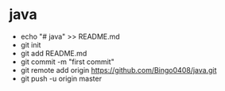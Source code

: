 # java

+ echo "# java" >> README.md
+ git init
+ git add README.md
+ git commit -m "first commit"
+ git remote add origin https://github.com/Bingo0408/java.git
+ git push -u origin master
